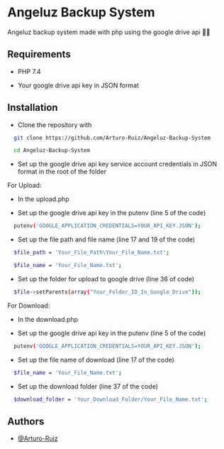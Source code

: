 
# Angeluz Backup System

Angeluz backup system made with php using the google drive api 👨‍💻


## Requirements

- PHP 7.4

- Your google drive api key in JSON format


## Installation

- Clone the repository with

```bash
  git clone https://github.com/Arturo-Ruiz/Angeluz-Backup-System

  cd Angeluz-Backup-System
```

- Set up the google drive api key service account credentials in JSON format in the root of the folder


For Upload: 

- In the upload.php 

- Set up the google drive api key in the putenv (line 5 of the code)

```bash
  putenv('GOOGLE_APPLICATION_CREDENTIALS=YOUR_API_KEY.JSON');

```

- Set up the file path and file name (line 17 and 19 of the code) 

```bash
  $file_path = 'Your_File_Path\Your_File_Name.txt';

  $file_name = 'Your_File_Name.txt';

```
- Set up the folder for upload to google drive (line 36 of code)

```bash
  $file->setParents(array("Your_Folder_ID_In_Google_Drive"));

```

For Download: 

- In the download.php 

- Set up the google drive api key in the putenv (line 5 of the code)

```bash
  putenv('GOOGLE_APPLICATION_CREDENTIALS=YOUR_API_KEY.JSON');

```

- Set up the file name of download (line 17 of the code)

```bash
  $file_name = 'Your_File_Name.txt';

```

- Set up the download folder (line 37 of the code)

```bash
  $download_folder = 'Your_Download_Folder/Your_File_Name.txt';

```
## Authors

- [@Arturo-Ruiz](https://github.com/Arturo-Ruiz)

